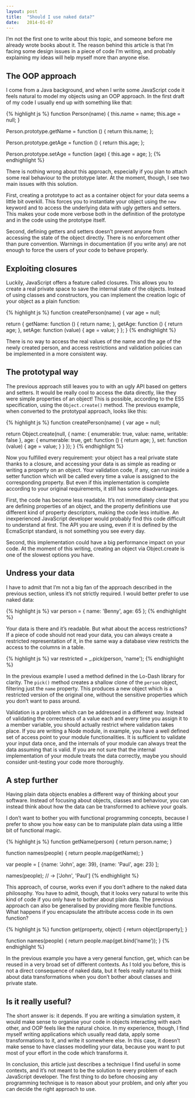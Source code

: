 ```yaml
---
layout: post
title:  "Should I use naked data?"
date:   2014-01-07
---
```


I’m not the first one to write about this topic, and someone before me already wrote books about it. The reason behind this article is that I’m facing some design issues in a piece of code I’m writing, and probably explaining my ideas will help myself more than anyone else.

## The OOP approach

I come from a Java background, and when I write some JavaScript code it feels natural to model my objects using an OOP approach. In the first draft of my code I usually end up with something like that:

{% highlight js %}
function Person(name) {
  this.name = name;
  this.age = null;
}

Person.prototype.getName = function () {
  return this.name;
};

Person.prototype.getAge = function () {
  return this.age;
};

Person.prototype.setAge = function (age) {
  this.age = age;
};
{% endhighlight %}

There is nothing wrong about this approach, especially if you plan to attach some real behaviour to the prototype later. At the moment, though, I see two main issues with this solution.

First, creating a prototype to act as a container object for your data seems a little bit overkill. This forces you to instantiate your object using the `new` keyword and to access the underlying data with ugly getters and setters. This makes your code more verbose both in the definition of the prototype and in the code using the prototype itself.

Second, defining getters and setters doesn’t prevent anyone from accessing the state of the object directly. There is no enforcement other than pure convention. Warnings in documentation (if you write any) are not enough to force the users of your code to behave properly.

## Exploiting closures

Luckily, JavaScript offers a feature called closures. This allows you to create a real private space to save the internal state of the objects. Instead of using classes and constructors, you can implement the creation logic of your object as a plain function:

{% highlight js %}
function createPerson(name) {
  var age = null;

  return {
    getName: function () {
      return name;
    },
    getAge: function () {
      return age;
    },
    setAge: function (value) {
      age = value;
    }
  };
}
{% endhighlight %}

There is no way to access the real values of the name and the age of the newly created person, and access restrictions and validation policies can be implemented in a more consistent way.

## The prototypal way

The previous approach still leaves you to with an ugly API based on getters and setters. It would be really cool to access the data directly, like they were simple properties of an object! This is possible, according to the ES5 specification, using the `Object.create()` method. The previous example, when converted to the prototypal approach, looks like this:

{% highlight js %}
function createPerson(name) {
  var age = null;

  return Object.create(null, {
    name: {
      enumerable: true,
      value: name,
      writable: false
    },
    age: {
      enumerable: true,
      get: function () {
        return age;
      },
      set: function (value) {
        age = value;
      }
    }
  });
}
{% endhighlight %}

Now you fulfilled every requirement: your object has a real private state thanks to a closure, and accessing your data is as simple as reading or writing a property on an object. Your validation code, if any, can run inside a setter function which will be called every time a value is assigned to the corresponding property. But even if this implementation is complete according to your original requirements, it still has some disadvantages.

First, the code has become less readable. It’s not immediately clear that you are defining properties of an object, and the property definitions use different kind of property descriptors, making the code less intuitive. An inexperienced JavaScript developer would probably find this code difficult to understand at first. The API you are using, even if it is defined by the EcmaScript standard, is not something you see every day.

Second, this implementation could have a big performance impact on your code. At the moment of this writing, creating an object via Object.create is one of the slowest options you have.

## Undress your data

I have to admit that I’m not a big fan of the approach described in the previous section, unless it’s not strictly required. I would better prefer to use naked data:

{% highlight js %}
var person = {
  name: 'Benny',
  age: 65
};
{% endhighlight %}

Your data is there and it’s readable. But what about the access restrictions? If a piece of code should not read your data, you can always create a restricted representation of it, in the same way a database view restricts the access to the columns in a table.

{% highlight js %}
var restricted = _.pick(person, 'name');
{% endhighlight %}

In the previous example I used a method defined in the Lo-Dash library for clarity. The `pick()` method creates a shallow clone of the `person` object, filtering just the `name` property. This produces a new object which is a restricted version of the original one, without the sensitive properties which you don’t want to pass around.

Validation is a problem which can be addressed in a different way. Instead of validating the correctness of a value each and every time you assign it to a member variable, you should actually restrict where validation takes place. If you are writing a Node module, in example, you have a well defined set of access point to your module functionalities. It is sufficient to validate your input data once, and the internals of your module can always treat the data assuming that is valid. If you are not sure that the internal implementation of your module treats the data correctly, maybe you should consider unit-testing your code more thoroughly.

## A step further
Having plain data objects enables a different way of thinking about your software. Instead of focusing about objects, classes and behaviour, you can instead think about how the data can be transformed to achieve your goals.

I don’t want to bother you with functional programming concepts, because I prefer to show you how easy can be to manipulate plain data using a little bit of functional magic.

{% highlight js %}
function getName(person) {
  return person.name;
}

function names(people) {
  return people.map(getName);
}

var people = [
  {name: 'John', age: 39},
  {name: 'Paul', age: 23}
];

names(people); // -> ['John', 'Paul'] 
{% endhighlight %}

This approach, of course, works even if you don’t adhere to the naked data philosophy. You have to admit, though, that it looks very natural to write this kind of code if you only have to bother about plain data. The previous approach can also be generalised by providing more flexible functions. What happens if you encapsulate the attribute access code in its own function?

{% highlight js %}
function get(property, object) {
  return object[property];
}

function names(people) {
  return people.map(get.bind(‘name’));
}
{% endhighlight %}

In the previous example you have a very general function, get, which can be reused in a very broad set of different contexts. As I told you before, this is not a direct consequence of naked data, but it feels really natural to think about data transformations when you don’t bother about classes and private state.

## Is it really useful?

The short answer is: it depends. If you are writing a simulation system, it would make sense to organise your code in objects interacting with each other, and OOP feels like the natural choice. In my experience, though, I find myself writing applications which usually read data, apply some transformations to it, and write it somewhere else. In this case, it doesn’t make sense to have classes modelling your data, because you want to put most of your effort in the code which transforms it.

In conclusion, this article just describes a technique I find useful in some contexts, and it’s not meant to be the solution to every problem of each JavaScript developer. The first thing to do before choosing any programming technique is to reason about your problem, and only after you can decide the right approach to use.
